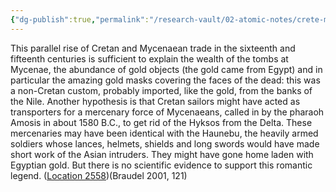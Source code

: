 ```yaml
---
{"dg-publish":true,"permalink":"/research-vault/02-atomic-notes/crete-may-have-transported-mycenaean-soldiers-to-egypt-to-fight-for-ahmose-i/"}
---
```


This parallel rise of Cretan and Mycenaean trade in the sixteenth and fifteenth centuries is sufficient to explain the wealth of the tombs at Mycenae, the abundance of gold objects (the gold came from Egypt) and in particular the amazing gold masks covering the faces of the dead: this was a non-Cretan custom, probably imported, like the gold, from the banks of the Nile. Another hypothesis is that Cretan sailors might have acted as transporters for a mercenary force of Mycenaeans, called in by the pharaoh Amosis in about 1580 B.C., to get rid of the Hyksos from the Delta. These mercenaries may have been identical with the Haunebu, the heavily armed soldiers whose lances, helmets, shields and long swords would have made short work of the Asian intruders. They might have gone home laden with Egyptian gold. But there is no scientific evidence to support this romantic legend. ([Location 2558](https://readwise.io/to_kindle?action=open&asin=B004FEFSCC&location=2558))(Braudel 2001, 121)